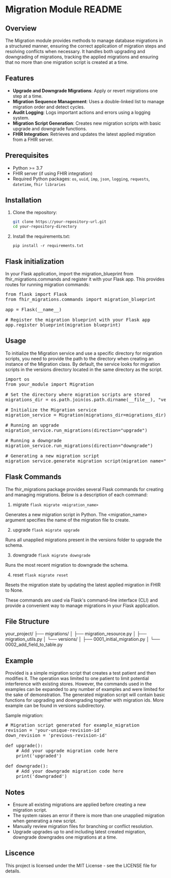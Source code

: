 # Migration Module README

## Overview

The Migration module provides methods to manage database migrations in a structured manner, ensuring the correct application of migration steps and resolving conflicts when necessary. It handles both upgrading and downgrading of migrations, tracking the applied migrations and ensuring that no more than one migration script is created at a time.

## Features

- **Upgrade and Downgrade Migrations**: Apply or revert migrations one step at a time.
- **Migration Sequence Management**: Uses a double-linked list to manage migration order and detect cycles.
- **Audit Logging**: Logs important actions and errors using a logging system.
- **Migration Script Generation**: Creates new migration scripts with basic upgrade and downgrade functions.
- **FHIR Integration**: Retrieves and updates the latest applied migration from a FHIR server.

## Prerequisites

- Python >= 3.7
- FHIR server (if using FHIR integration)
- Required Python packages: `os`, `uuid`, `imp`, `json`, `logging`, `requests`, `datetime`, `fhir libraries`

## Installation

1. Clone the repository:

   ```bash
   git clone https://your-repository-url.git
   cd your-repository-directory

2. Install the requirements.txt:

   `pip install -r requirements.txt`

## Flask initialization

In your Flask application, import the migration_blueprint from fhir_migrations.commands and register it with your Flask app. This provides routes for running migration commands:

<pre>
from flask import Flask
from fhir_migrations.commands import migration_blueprint

app = Flask(__name__)

# Register the migration blueprint with your Flask app
app.register_blueprint(migration_blueprint)
</pre>

## Usage

To initialize the Migration service and use a specific directory for migration scripts, you need to provide the path to the directory when creating an instance of the Migration class. By default, the service looks for migration scripts in the versions directory located in the same directory as the script.

<pre>
import os
from your_module import Migration

# Set the directory where migration scripts are stored
migrations_dir = os.path.join(os.path.dirname(__file__), "versions")

# Initialize the Migration service
migration_service = Migration(migrations_dir=migrations_dir)

# Running an upgrade
migration_service.run_migrations(direction="upgrade")

# Running a downgrade
migration_service.run_migrations(direction="downgrade")

# Generating a new migration script
migration_service.generate_migration_script(migration_name="example_migration")
</pre>

## Flask Commands

The fhir_migrations package provides several Flask commands for creating and managing migrations. Below is a description of each command:

1. migrate
   `flask migrate <migration_name>`

Generates a new migration script in Python. The <migration_name> argument specifies the name of the migration file to create.

2. upgrade
   `flask migrate upgrade`

Runs all unapplied migrations present in the versions folder to upgrade the schema.

3. downgrade
   `flask migrate downgrade`

Runs the most recent migration to downgrade the schema.

4. reset
   `flask migrate reset`

Resets the migration state by updating the latest applied migration in FHIR to None.

These commands are used via Flask's command-line interface (CLI) and provide a convenient way to manage migrations in your Flask application.

## File Structure

your_project/
├── migrations/
│   ├── migration_resource.py
│   ├── migration_utils.py
│   └── versions/
│       ├── 0001_initial_migration.py
│       └── 0002_add_field_to_table.py

## Example

Provided is a simple migration script that creates a test patient and then modifies it. The operation was limited to one patient to limit potential interference with existing stores. However, the commands used in the examples can be expanded to any number of examples and were limited for the sake of demonstration.
The generated migration script will contain basic functions for upgrading and downgrading together with migration ids.
More example can be found in versions subdirectory.

Sample migration:
<pre>
# Migration script generated for example_migration
revision = 'your-unique-revision-id'
down_revision = 'previous-revision-id'

def upgrade():
    # Add your upgrade migration code here
    print('upgraded')

def downgrade():
    # Add your downgrade migration code here
    print('downgraded')
</pre>

## Notes

- Ensure all existing migrations are applied before creating a new migration script.
- The system raises an error if there is more than one unapplied migration when generating a new script.
- Manually review migration files for branching or conflict resolution.
- Upgrade upgrades up to and including latest created migration, downgrade downgrades one migrations at a time.

## Liscence

This project is licensed under the MIT License - see the LICENSE file for details.
